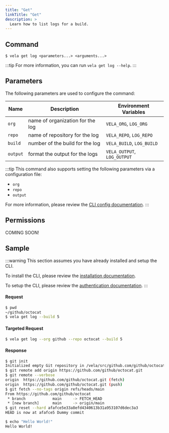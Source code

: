 ```yaml
---
title: "Get"
linkTitle: "Get"
description: >
  Learn how to list logs for a build.
---
```


## Command

```
$ vela get log <parameters...> <arguments...>
```

:::tip
For more information, you can run `vela get log --help`.
:::

## Parameters

The following parameters are used to configure the command:

| Name     | Description                      | Environment Variables       |
| -------- | -------------------------------- | --------------------------- |
| `org`    | name of organization for the log | `VELA_ORG`, `LOG_ORG`       |
| `repo`   | name of repository for the log   | `VELA_REPO`, `LOG_REPO`     |
| `build`  | number of the build for the log  | `VELA_BUILD`, `LOG_BUILD`   |
| `output` | format the output for the logs   | `VELA_OUTPUT`, `LOG_OUTPUT` |

:::tip
This command also supports setting the following parameters via a configuration file:

- `org`
- `repo`
- `output`

For more information, please review the [CLI config documentation](/docs/reference/cli/config/config.md).
:::

## Permissions

COMING SOON!

## Sample

:::warning
This section assumes you have already installed and setup the CLI.

To install the CLI, please review the [installation documentation](/docs/reference/cli/install.md).

To setup the CLI, please review the [authentication documentation](/docs/reference/cli/authentication.md).
:::

#### Request

```sh
$ pwd
~/github/octocat
$ vela get log --build 5
```

#### Targeted Request

```sh
$ vela get log --org github --repo octocat --build 5
```

#### Response

```sh
$ git init
Initialized empty Git repository in /vela/src/github.com/github/octocat/.git/
$ git remote add origin https://github.com/github/octocat.git
$ git remote --verbose
origin  https://github.com/github/octocat.git (fetch)
origin  https://github.com/github/octocat.git (push)
$ git fetch --no-tags origin refs/heads/main
From https://github.com/github/octocat
 * branch            main     -> FETCH_HEAD
 * [new branch]      main     -> origin/main
$ git reset --hard afafce5e33a8efd4340613b31a953107d6dec3a3
HEAD is now at afafce5 Dummy commit

$ echo "Hello World!"
Hello World!
```
